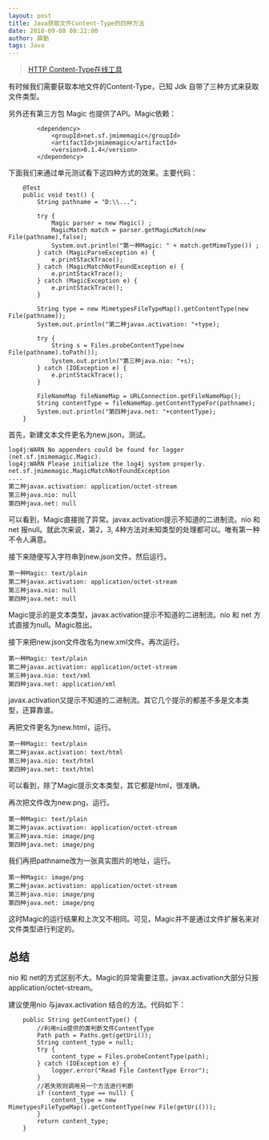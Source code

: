 ```yaml
---
layout: post
title: Java获取文件Content-Type的四种方法
date: 2018-09-08 00:22:00
author: 薛勤
tags: Java
---
```

> [HTTP Content-Type在线工具](http://tool.oschina.net/commons) 

有时候我们需要获取本地文件的Content-Type，已知 Jdk 自带了三种方式来获取文件类型。

另外还有第三方包 Magic 也提供了API。Magic依赖：

```
        <dependency>
            <groupId>net.sf.jmimemagic</groupId>
            <artifactId>jmimemagic</artifactId>
            <version>0.1.4</version>
        </dependency>
```

下面我们来通过单元测试看下这四种方式的效果。主要代码：

```
    @Test
    public void test() {
        String pathname = "D:\\...";

        try {
            Magic parser = new Magic() ;
            MagicMatch match = parser.getMagicMatch(new File(pathname),false);
            System.out.println("第一种Magic: " + match.getMimeType()) ;
        } catch (MagicParseException e) {
            e.printStackTrace();
        } catch (MagicMatchNotFoundException e) {
            e.printStackTrace();
        } catch (MagicException e) {
            e.printStackTrace();
        }

        String type = new MimetypesFileTypeMap().getContentType(new File(pathname));
        System.out.println("第二种javax.activation: "+type);

        try {
            String s = Files.probeContentType(new File(pathname).toPath());
            System.out.println("第三种java.nio: "+s);
        } catch (IOException e) {
            e.printStackTrace();
        }

        FileNameMap fileNameMap = URLConnection.getFileNameMap();
        String contentType = fileNameMap.getContentTypeFor(pathname);
        System.out.println("第四种java.net: "+contentType);
    }
```

首先，新建文本文件更名为new.json，测试。

```
log4j:WARN No appenders could be found for logger (net.sf.jmimemagic.Magic).
log4j:WARN Please initialize the log4j system properly.
net.sf.jmimemagic.MagicMatchNotFoundException
....
第二种javax.activation: application/octet-stream
第三种java.nio: null
第四种java.net: null
```

可以看到，Magic直接抛了异常。javax.activation提示不知道的二进制流。nio 和 net 报null。就此次来说，第2，3, 4种方法对未知类型的处理都可以。唯有第一种不令人满意。

接下来随便写入字符串到new.json文件。然后运行。

```
第一种Magic: text/plain
第二种javax.activation: application/octet-stream
第三种java.nio: null
第四种java.net: null
```

Magic提示的是文本类型，javax.activation提示不知道的二进制流。nio 和 net 方式直接为null。Magic胜出。

接下来把new.json文件改名为new.xml文件。再次运行。

```
第一种Magic: text/plain
第二种javax.activation: application/octet-stream
第三种java.nio: text/xml
第四种java.net: application/xml
```

javax.activation又提示不知道的二进制流。其它几个提示的都差不多是文本类型，还算靠谱。

再把文件更名为new.html，运行。

```
第一种Magic: text/plain
第二种javax.activation: text/html
第三种java.nio: text/html
第四种java.net: text/html
```

可以看到，除了Magic提示文本类型，其它都是html，很准确。

再次把文件改为new.png，运行。

```
第一种Magic: text/plain
第二种javax.activation: application/octet-stream
第三种java.nio: image/png
第四种java.net: image/png
```

我们再把pathname改为一张真实图片的地址，运行。

```
第一种Magic: image/png
第二种javax.activation: application/octet-stream
第三种java.nio: image/png
第四种java.net: image/png
```

这时Magic的运行结果和上次又不相同。可见，Magic并不是通过文件扩展名来对文件类型进行判定的。

## 总结

nio 和 net的方式区别不大。Magic的异常需要注意。javax.activation大部分只报application/octet-stream。

建议使用nio 与javax.activation 结合的方法。代码如下：

```
    public String getContentType() {
        //利用nio提供的类判断文件ContentType
        Path path = Paths.get(getUri());
        String content_type = null;
        try {
            content_type = Files.probeContentType(path);
        } catch (IOException e) {
            logger.error("Read File ContentType Error");
        }
        //若失败则调用另一个方法进行判断
        if (content_type == null) {
            content_type = new MimetypesFileTypeMap().getContentType(new File(getUri()));
        }
        return content_type;
    }
```


